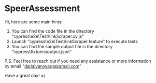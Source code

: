 # SpeerAssessment
Hi, here are some main hints: 

1. You can find the code file in the directory "cypress\e2e\Test\linkScraper.cy.js" 
2. Launch "cypress\e2e\Test\linkScraper.feature" to execute tests
3. You can find the sample output file in the directory "cypress\fixtures\output.json"

P.S. Feel free to reach out if you need any assistance or more information by email "dariaivanovaqa@gmail.com"

Have a great day! =)
